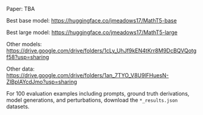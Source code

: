Paper: TBA

Best base model: https://huggingface.co/jmeadows17/MathT5-base

Best large model: https://huggingface.co/jmeadows17/MathT5-large

Other models: https://drive.google.com/drive/folders/1cLy_UhJf9kEN4tKrr8M9DcBQVQotgf58?usp=sharing

Other data: https://drive.google.com/drive/folders/1an_7TYO_V8U9lFHuesN-ZIBplAYcdJmo?usp=sharing

For 100 evaluation examples including prompts, ground truth derivations, model generations, and perturbations, download the ```*_results.json``` datasets.
